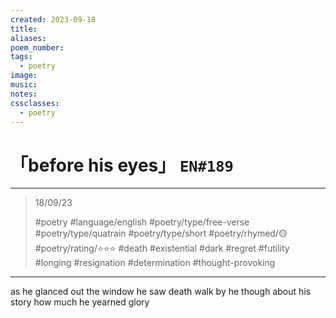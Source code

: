 ```yaml
---
created: 2023-09-18
title:
aliases:
poem_number:
tags:
  - poetry
image:
music:
notes:
cssclasses:
  - poetry
---
```

# 「before his eyes」 `EN#189`

---

> 18/09/23
> 
> #poetry 
> #language/english 
> #poetry/type/free-verse #poetry/type/quatrain #poetry/type/short 
> #poetry/rhymed/🟡 
> #poetry/rating/⭐⭐⭐ 
> #death #existential #dark #regret #futility #longing #resignation #determination #thought-provoking 

---

as he glanced out the window
he saw death walk by
he though about his story
how much he yearned glory